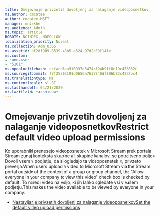 ```yaml
---
title: Omejevanje privzetih dovoljenj za nalaganje videoposnetkov
ms.author: cmcatee
author: cmcatee-MSFT
manager: mnirkhe
ms.audience: Admin
ms.topic: article
ROBOTS: NOINDEX, NOFOLLOW
localization_priority: Normal
ms.collection: Adm_O365
ms.assetid: ef2df989-8539-48b5-a324-97d2e09f14fe
ms.custom:
- "9002650"
- "5101"
ms.openlocfilehash: ccfacd6ea910937d3474cf94b9ff8e19c456832c
ms.sourcegitcommit: f7f25506191d0656a7637340df806b82c4232bc4
ms.translationtype: MT
ms.contentlocale: sl-SI
ms.lasthandoff: 04/21/2020
ms.locfileid: "43591594"
---
```

# <a name="restrict-default-video-upload-permissions"></a><span data-ttu-id="a7bdf-102">Omejevanje privzetih dovoljenj za nalaganje videoposnetkov</span><span class="sxs-lookup"><span data-stu-id="a7bdf-102">Restrict default video upload permissions</span></span>

<span data-ttu-id="a7bdf-103">Ko uporabniki prenesejo videoposnetek v Microsoft Stream prek portala Stream zunaj konteksta skupine ali skupine kanalov, se potrditveno polje» Dovoli vsem v podjetju, da si ogledajo ta videoposnetek «, privzeto preverja.</span><span class="sxs-lookup"><span data-stu-id="a7bdf-103">When users upload a video to Microsoft Stream via the Stream portal outside of the context of a group or group channel, the "Allow everyone in your company to view this video" check box is checked by default.</span></span> <span data-ttu-id="a7bdf-104">To naredi video na voljo, ki jih lahko ogledate vsi v vašem podjetju.</span><span class="sxs-lookup"><span data-stu-id="a7bdf-104">This makes the video available to be viewed by everyone in your company.</span></span>

- [<span data-ttu-id="a7bdf-105">Nastavljanje privzetih dovoljenj za nalaganje videoposnetkov</span><span class="sxs-lookup"><span data-stu-id="a7bdf-105">Set the default video upload permissions</span></span>](https://docs.microsoft.com/stream/default-video-permissions)
